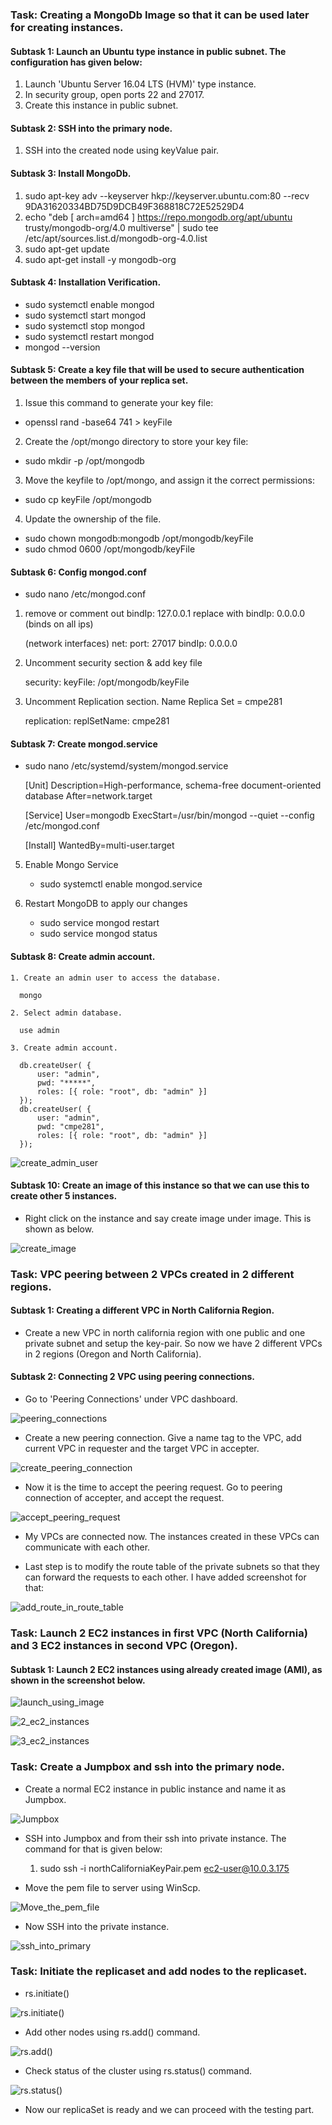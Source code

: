 ### Task: Creating a MongoDb Image so that it can be used later for creating instances.

#### Subtask 1: Launch an Ubuntu type instance in public subnet. The configuration has given below:

1. Launch 'Ubuntu Server 16.04 LTS (HVM)' type instance.
2. In security group, open ports 22 and 27017.
3. Create this instance in public subnet.

#### Subtask 2: SSH into the primary node.

1. SSH into the created node using keyValue pair.

#### Subtask 3: Install MongoDb.

1. sudo apt-key adv --keyserver hkp://keyserver.ubuntu.com:80 --recv 9DA31620334BD75D9DCB49F368818C72E52529D4
2. echo "deb [ arch=amd64 ] https://repo.mongodb.org/apt/ubuntu trusty/mongodb-org/4.0 multiverse" | sudo tee /etc/apt/sources.list.d/mongodb-org-4.0.list
3. sudo apt-get update
4. sudo apt-get install -y mongodb-org

#### Subtask 4: Installation Verification.
  * sudo systemctl enable mongod
  * sudo systemctl start mongod
  * sudo systemctl stop mongod
  * sudo systemctl restart mongod
  * mongod --version

#### Subtask 5: Create a key file that will be used to secure authentication between the members of your replica set.

1. Issue this command to generate your key file:
  * openssl rand -base64 741 > keyFile
2. Create the /opt/mongo directory to store your key file:
  * sudo mkdir -p /opt/mongodb
3. Move the keyfile to /opt/mongo, and assign it the correct permissions:
  * sudo cp keyFile /opt/mongodb
4. Update the ownership of the file.
  * sudo chown mongodb:mongodb /opt/mongodb/keyFile
  * sudo chmod 0600 /opt/mongodb/keyFile

#### Subtask 6: Config mongod.conf

* sudo nano /etc/mongod.conf

1.  remove or comment out bindIp: 127.0.0.1
    replace with bindIp: 0.0.0.0 (binds on all ips)

    (network interfaces)
    net:
        port: 27017
        bindIp: 0.0.0.0

2. Uncomment security section & add key file

    security:
      keyFile: /opt/mongodb/keyFile

3. Uncomment Replication section. Name Replica Set = cmpe281

    replication:
        replSetName: cmpe281

#### Subtask 7: Create mongod.service

  * sudo nano /etc/systemd/system/mongod.service

    [Unit]
        Description=High-performance, schema-free document-oriented database
        After=network.target

    [Service]
        User=mongodb
        ExecStart=/usr/bin/mongod --quiet --config /etc/mongod.conf

    [Install]
        WantedBy=multi-user.target

5. Enable Mongo Service

    * sudo systemctl enable mongod.service

6. Restart MongoDB to apply our changes

    * sudo service mongod restart
    * sudo service mongod status

#### Subtask 8: Create admin account.
    1. Create an admin user to access the database.

      mongo

    2. Select admin database.

      use admin

    3. Create admin account.

      db.createUser( {
          user: "admin",
          pwd: "*****",
          roles: [{ role: "root", db: "admin" }]
      });
      db.createUser( {
          user: "admin",
          pwd: "cmpe281",
          roles: [{ role: "root", db: "admin" }]
      });

![create_admin_user](https://github.com/nguyensjsu/cmpe281-ShubhamSawantSJSU/blob/master/Test%20Cases%20%26%20Conclusions/MongoDB%20ScreenShots/create_admin_user.png)

#### Subtask 10: Create an image of this instance so that we can use this to create other 5 instances.

* Right click on the instance and say create image under image. This is shown as below.

![create_image](https://github.com/nguyensjsu/cmpe281-ShubhamSawantSJSU/blob/master/Test%20Cases%20%26%20Conclusions/MongoDB%20ScreenShots/create_image.png)

### Task: VPC peering between 2 VPCs created in 2 different regions.

#### Subtask 1: Creating a different VPC in North California Region.

* Create a new VPC in north california region with one public and one private subnet and setup the key-pair. So now we have 2 different VPCs in 2 regions (Oregon and North California).

#### Subtask 2: Connecting 2 VPC using peering connections.

* Go to 'Peering Connections' under VPC dashboard.

![peering_connections](https://github.com/nguyensjsu/cmpe281-ShubhamSawantSJSU/blob/master/Test%20Cases%20%26%20Conclusions/MongoDB%20ScreenShots/peering_connections.png)

* Create a new peering connection. Give a name tag to the VPC, add current VPC in requester and the target VPC in accepter.

![create_peering_connection](https://github.com/nguyensjsu/cmpe281-ShubhamSawantSJSU/blob/master/Test%20Cases%20%26%20Conclusions/MongoDB%20ScreenShots/create_peering_connection.png)

* Now it is the time to accept the peering request. Go to peering connection of accepter, and accept the request.

![accept_peering_request](https://github.com/nguyensjsu/cmpe281-ShubhamSawantSJSU/blob/master/Test%20Cases%20%26%20Conclusions/MongoDB%20ScreenShots/accept_peering_request.png)

* My VPCs are connected now. The instances created in these VPCs can communicate with each other.

* Last step is to modify the route table of the private subnets so that they can forward the requests to each other. I have added screenshot for that:

![add_route_in_route_table](https://github.com/nguyensjsu/cmpe281-ShubhamSawantSJSU/blob/master/Test%20Cases%20%26%20Conclusions/MongoDB%20ScreenShots/add_route_in_route_table.png)

### Task: Launch 2 EC2 instances in first VPC (North California) and 3 EC2 instances in second VPC (Oregon).

#### Subtask 1: Launch 2 EC2 instances using already created image (AMI), as shown in the screenshot below.

![launch_using_image](https://github.com/nguyensjsu/cmpe281-ShubhamSawantSJSU/blob/master/Test%20Cases%20%26%20Conclusions/MongoDB%20ScreenShots/launch_using_image.png)

![2_ec2_instances](https://github.com/nguyensjsu/cmpe281-ShubhamSawantSJSU/blob/master/Test%20Cases%20%26%20Conclusions/MongoDB%20ScreenShots/2_ec2_instances.png)

![3_ec2_instances](https://github.com/nguyensjsu/cmpe281-ShubhamSawantSJSU/blob/master/Test%20Cases%20%26%20Conclusions/MongoDB%20ScreenShots/3_ec2_instances.png)

### Task: Create a Jumpbox and ssh into the primary node.

* Create a normal EC2 instance in public instance and name it as Jumpbox.

![Jumpbox](https://github.com/nguyensjsu/cmpe281-ShubhamSawantSJSU/blob/master/Test%20Cases%20%26%20Conclusions/MongoDB%20ScreenShots/Jumpbox.png)

* SSH into Jumpbox and from their ssh into private instance. The command for that is given below:

    1. sudo ssh -i northCaliforniaKeyPair.pem ec2-user@10.0.3.175

* Move the pem file to server using WinScp.

![Move_the_pem_file](https://github.com/nguyensjsu/cmpe281-ShubhamSawantSJSU/blob/master/Test%20Cases%20%26%20Conclusions/MongoDB%20ScreenShots/Move_the_pem_file.png)

* Now SSH into the private instance.

![ssh_into_primary](https://github.com/nguyensjsu/cmpe281-ShubhamSawantSJSU/blob/master/Test%20Cases%20%26%20Conclusions/MongoDB%20ScreenShots/ssh_into_primary.png)

### Task: Initiate the replicaset and add nodes to the replicaset.

* rs.initiate()

![rs.initiate()](https://github.com/nguyensjsu/cmpe281-ShubhamSawantSJSU/blob/master/Test%20Cases%20%26%20Conclusions/MongoDB%20ScreenShots/rs.initiate().png)

* Add other nodes using rs.add() command.

![rs.add()](https://github.com/nguyensjsu/cmpe281-ShubhamSawantSJSU/blob/master/Test%20Cases%20%26%20Conclusions/MongoDB%20ScreenShots/rs.add().png)

* Check status of the cluster using rs.status() command.

![rs.status()](https://github.com/nguyensjsu/cmpe281-ShubhamSawantSJSU/blob/master/Test%20Cases%20%26%20Conclusions/MongoDB%20ScreenShots/rs.status().png)

* Now our replicaSet is ready and we can proceed with the testing part.
